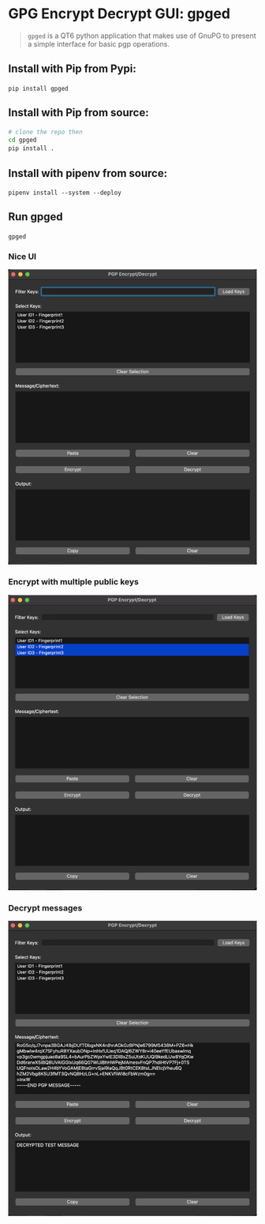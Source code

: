 # GPG Encrypt Decrypt GUI: gpged
> `gpged` is a QT6 python application that makes use of GnuPG to present a simple interface for basic pgp operations.

## Install with Pip from Pypi:  
`pip install gpged`
## Install with Pip from source:  
```bash
# clone the repo then
cd gpged
pip install .
```
## Install with pipenv from source:  
`pipenv install --system --deploy`
## Run gpged
`gpged`
### Nice UI  
![layout](https://github.com/skymoore/gpged/blob/main/gpged/images/layout.png?raw=true)
### Encrypt with multiple public keys  
![multi-key select](https://github.com/skymoore/gpged/blob/main/gpged/images/multi_key_select.png?raw=true)
### Decrypt messages  
![decypted message](https://github.com/skymoore/gpged/blob/main/gpged/images/decrypted_message.png?raw=true)